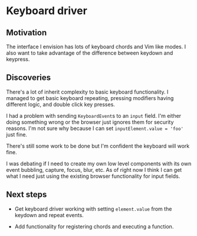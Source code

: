 # Keyboard driver

## Motivation

The interface I envision has lots of keyboard chords and Vim like modes.  I
also want to take advantage of the difference between keydown and keypress.

## Discoveries

There's a lot of inherit complexity to basic keyboard functionality.  I managed
to get basic keyboard repeating, pressing modifiers having different logic, and
double click key presses.

I had a problem with sending `KeyboardEvent`s to an `input` field.  I'm either
doing something wrong or the browser just ignores them for security reasons.
I'm not sure why because I can set `inputElement.value = 'foo'` just fine.

There's still some work to be done but I'm confident the keyboard will work fine.

I was debating if I need to create my own low level components with its own
event bubbling, capture, focus, blur, etc.  As of right now I think I can get
what I need just using the existing browser functionality for input fields.

## Next steps

* Get keyboard driver working with setting `element.value` from the keydown
and repeat events.

* Add functionality for registering chords and executing a function.
